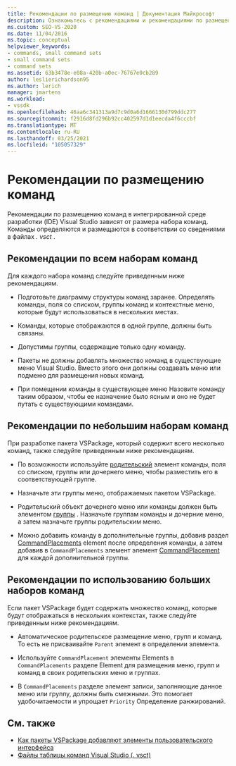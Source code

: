 ```yaml
---
title: Рекомендации по размещению команд | Документация Майкрософт
description: Ознакомьтесь с рекомендациями и рекомендациями по размещению команд в интегрированной среде разработки Visual Studio (IDE).
ms.custom: SEO-VS-2020
ms.date: 11/04/2016
ms.topic: conceptual
helpviewer_keywords:
- commands, small command sets
- small command sets
- command sets
ms.assetid: 63b3478e-e08a-420b-a0ec-76767e0cb289
author: leslierichardson95
ms.author: lerich
manager: jmartens
ms.workload:
- vssdk
ms.openlocfilehash: 46aa6c341313a9d7c9d0a6d1666130d799ddc277
ms.sourcegitcommit: f2916d8fd296b92cc402597d1d1eecda4f6cccbf
ms.translationtype: MT
ms.contentlocale: ru-RU
ms.lasthandoff: 03/25/2021
ms.locfileid: "105057329"
---
```

# <a name="command-placement-guidelines"></a>Рекомендации по размещению команд
Рекомендации по размещению команд в интегрированной среде разработки (IDE) Visual Studio зависят от размера набора команд. Команды определяются и размещаются в соответствии со сведениями в файлах *. vsct* .

## <a name="best-practices-for-all-command-sets"></a>Рекомендации по всем наборам команд
 Для каждого набора команд следуйте приведенным ниже рекомендациям.

- Подготовьте диаграмму структуры команд заранее. Определять команды, поля со списком, группы команд и контекстные меню, которые будут использоваться в нескольких местах.

- Команды, которые отображаются в одной группе, должны быть связаны.

- Допустимы группы, содержащие только одну команду.

- Пакеты не должны добавлять множество команд в существующие меню Visual Studio. Вместо этого они должны создавать меню или подменю для размещения новых команд.

- При помещении команды в существующее меню Назовите команду таким образом, чтобы ее назначение было ясным и оно не будет путать с существующими командами.

## <a name="best-practices-for-small-command-sets"></a>Рекомендации по небольшим наборам команд
 При разработке пакета VSPackage, который содержит всего несколько команд, также следуйте приведенным ниже рекомендациям.

- По возможности используйте [родительский](../../extensibility/parent-element.md) элемент команды, поля со списком, группы или дочернего меню, чтобы разместить его в соответствующей группе.

- Назначьте эти группы меню, отображаемых пакетом VSPackage.

- Родительский объект дочернего меню или команды должен быть элементом [группы](../../extensibility/group-element.md) . Назначьте группам команды и дочерние меню, а затем назначьте группы родительским меню.

- Можно добавить команду в дополнительные группы, добавив раздел [CommandPlacements](../../extensibility/commandplacements-element.md) element после определения команды, а затем добавив в `CommandPlacements` элемент элемент [CommandPlacement](../../extensibility/commandplacement-element.md) для каждой дополнительной группы.

## <a name="best-practices-for-large-command-sets"></a>Рекомендации по использованию больших наборов команд
 Если пакет VSPackage будет содержать множество команд, которые будут отображаться в нескольких контекстах, также следуйте приведенным ниже рекомендациям.

- Автоматическое родительское размещение меню, групп и команд. То есть не присваивайте `Parent` элемент в определении элемента.

- Используйте `CommandPlacement` элементы Elements в `CommandPlacements` разделе Element для размещения меню, групп и команд в своих родительских меню и группах.

- В `CommandPlacements` разделе элемент записи, заполняющие данное меню или группу, должны быть смежными. Это помогает удобочитаемости и упрощает `Priority` Определение ранжирований.

## <a name="see-also"></a>См. также
- [Как пакеты VSPackage добавляют элементы пользовательского интерфейса](../../extensibility/internals/how-vspackages-add-user-interface-elements.md)
- [Файлы таблицы команд Visual Studio (. vsct)](../../extensibility/internals/visual-studio-command-table-dot-vsct-files.md)
